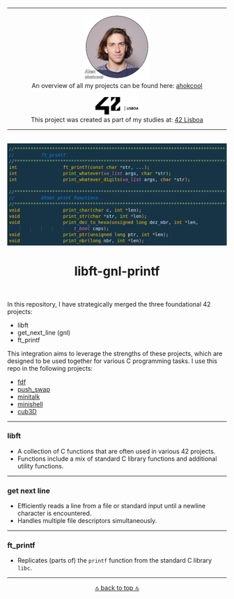 <!-- ahokcool HEADER START-->
---
<a id="top"></a>
<div align="center">
  <a href="https://github.com/ahokcool/ahokcool/blob/main/README.md">
    <img src="images/alexgit.png" alt="Logo" width="150">
  </a><br>
  An overview of all my projects can be found here: <a href="https://github.com/ahokcool/ahokcool/blob/main/README.md" target="_blank">ahokcool</a><br><br>
  <a href="https://www.42lisboa.com">
    <img src="images/logo42.svg" alt="Logo" width="100">
  </a><br>
  This project was created as part of my studies at: <a href="https://www.42lisboa.com" target="_blank">42 Lisboa</a><br>
</div>

---
<!-- ahokcool HEADER END-->
<!-- PROJECT HEADER START -->
<br />
<div align="center">
  <a href="./">
    <img src="images/logo.gif" alt="Logo" width="600">
  </a>
  <h1 align="center">libft-gnl-printf</h1>
</div>
<br>
<!-- PROJECT HEADER END -->

In this repository, I have strategically merged the three foundational 42 projects:
- libft
- get_next_line (gnl)
- ft_printf

This integration aims to leverage the strengths of these projects, which are designed to be used together for various C programming tasks. I use this repo in the following projects:
- [fdf](https://github.com/ahokcool/fdf)
- [push_swap](https://github.com/ahokcool/push_swap)
- [minitalk](https://github.com/ahokcool/minitalk)
- [minishell](https://github.com/ahokcool/frankenshell)
- [cub3D](https://github.com/ahokcool/cub3D)

---

### libft
- A collection of C functions that are often used in various 42 projects.
- Functions include a mix of standard C library functions and additional utility functions.

---

### get next line
- Efficiently reads a line from a file or standard input until a newline character is encountered.
- Handles multiple file descriptors simultaneously.

---

### ft_printf

- Replicates (parts of) the ```printf``` function from the standard C library ```libc```.

<!-- ahokcool FOOTER-->
---
<p align="center">
  <a href="#top">🔝 back to top 🔝</a>
</p>
